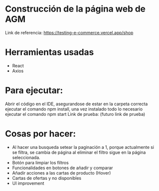 # Construcción de la página web de AGM
Link de referencia: https://testing-e-commerce.vercel.app/shop

# Herramientas usadas
- React
- Axios

# Para ejecutar:
Abrir el código en el IDE, asegurandose de estar en la carpeta correcta ejecutar el comando npm install, una vez instalado todo lo necesario ejecutar el comando npm start
Link de prueba: (futuro link de prueba)

# Cosas por hacer:
- Al hacer una busqueda setear la paginación a 1, porque actualmente si se filtra, se cambia de página al eliminar el filtro sigue en la página seleccionada.
- Botón para limpiar los filtros
- Funcionalidades en botones de añadir y comparar
- Añadir acciones a las cartas de producto (Hover)
- Cartas de ofertas y no disponibles
- UI improvement

